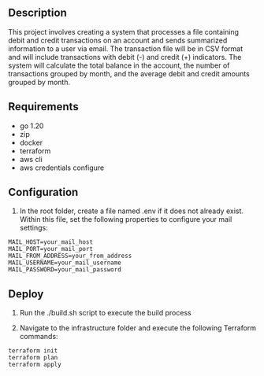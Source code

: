 ## Description

This project involves creating a system that processes a file containing debit and credit transactions on an account and sends summarized information to a user via email. The transaction file will be in CSV format and will include transactions with debit (-) and credit (+) indicators. The system will calculate the total balance in the account, the number of transactions grouped by month, and the average debit and credit amounts grouped by month.

## Requirements

- go 1.20
- zip
- docker
- terraform
- aws cli
- aws credentials configure

## Configuration

1. In the root folder, create a file named .env if it does not already exist. Within this file, set the following properties to configure your mail settings:

```
MAIL_HOST=your_mail_host
MAIL_PORT=your_mail_port
MAIL_FROM_ADDRESS=your_from_address
MAIL_USERNAME=your_mail_username
MAIL_PASSWORD=your_mail_password
```


## Deploy
1. Run the ./build.sh script to execute the build process

2. Navigate to the infrastructure folder and execute the following Terraform commands:

```
terraform init
terraform plan
terraform apply
```

